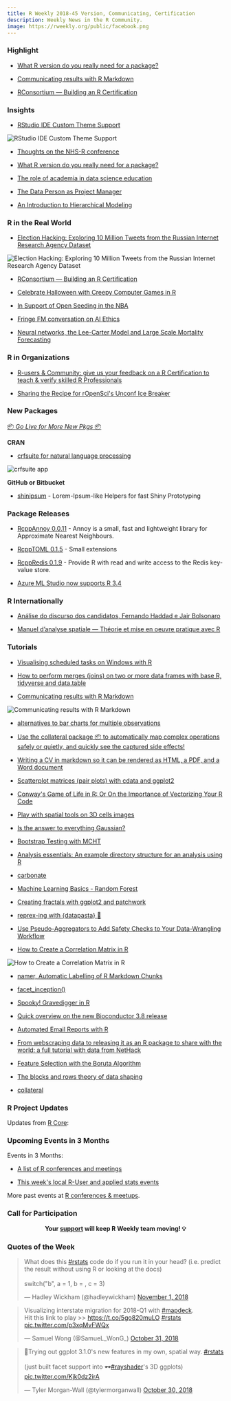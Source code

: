 ```yaml
---
title: R Weekly 2018-45 Version, Communicating, Certification
description: Weekly News in the R Community.
image: https://rweekly.org/public/facebook.png
---
```



###  Highlight

+ [What R version do you really need for a package?](https://www.jumpingrivers.com/blog/what-r-version-do-you-really-need-for-a-package/)

+ [Communicating results with R Markdown](https://rviews.rstudio.com/2018/11/01/r-markdown-a-better-approach/)


+ [RConsortium — Building an R Certification](https://rtask.thinkr.fr/blog/rconsortium-building-an-r-certification/)


### Insights

+ [RStudio IDE Custom Theme Support](https://blog.rstudio.com/2018/10/29/rstudio-ide-custom-theme-support/)

![RStudio IDE Custom Theme Support](https://raw.githubusercontent.com/rweekly/image/master/2018/2018-10-29-candy-brights.png)

+ [Thoughts on the NHS-R conference](https://www.johnmackintosh.com/2018-10-31-thoughts-on-the-nhs-r-conference/)

+ [What R version do you really need for a package?](https://www.jumpingrivers.com/blog/what-r-version-do-you-really-need-for-a-package/)

+ [The role of academia in data science education](https://simplystatistics.org/2018/11/01/the-role-of-academia-in-data-science-education/)

+ [The Data Person as Project Manager](https://jenthompson.me/2018/10/31/data-person-as-pm/)

+ [An Introduction to Hierarchical Modeling](http://mfviz.com/hierarchical-models/)


### R in the Real World

+ [Election Hacking: Exploring 10 Million Tweets from the Russian Internet Research Agency Dataset](https://ellocke.github.io/post/election-hacking-exploring-2-million-tweets-from-the-russian-internet-research-agency-dataset-pt-1/)

![Election Hacking: Exploring 10 Million Tweets from the Russian Internet Research Agency Dataset](https://raw.githubusercontent.com/rweekly/image/master/2018/IRA_Tweets_Dates.png)

+ [RConsortium — Building an R Certification](https://rtask.thinkr.fr/blog/rconsortium-building-an-r-certification/)

+ [Celebrate Halloween with Creepy Computer Games in R](https://lucidmanager.org/creepy-computer-games-in-r/)

+ [In Support of Open Seeding in the NBA](https://www.markhw.com/blog/open-seeding-pt2)

+ [Fringe FM conversation on AI Ethics](https://blog.revolutionanalytics.com/2018/10/fringe-fm-podcast.html)


+ [Neural networks, the Lee-Carter Model and Large Scale Mortality  Forecasting](http://ronaldrichman.co.za/2018/10/28/neural-networks-the-lee-carter-model-and-large-scale-mortality-forecasting/)

###  R in Organizations


+ [R-users & Community: give us your feedback on a R Certification to teach & verify skilled R Professionals](https://www.r-consortium.org/announcement/2018/11/02/r-users-community-give-us-your-feedback-on-a-r-certification-to-teach-verify-skilled-r-professionals)


+ [Sharing the Recipe for rOpenSci's Unconf Ice Breaker](https://ropensci.org/blog/2018/11/01/icebreaker/)




###  New Packages

<p class="added-hostname"><a href="https://rweekly.org/live" target="_blank" class="externalLink">📦 <i>Go Live for More New Pkgs</i> 📦</a></p>

**CRAN**

+ [crfsuite for natural language processing](http://bnosac.be/index.php/blog/83-crfsuite-for-natural-language-processing)

![crfsuite app](https://raw.githubusercontent.com/bnosac/crfsuite/master/vignettes/app-screenshot.png)



**GitHub or Bitbucket**

+ [shinipsum](https://github.com/ThinkR-open/shinipsum) - Lorem-Ipsum-like Helpers for fast Shiny Prototyping

### Package Releases

+ [RcppAnnoy 0.0.11](http://dirk.eddelbuettel.com/blog/2018/11/01#rcppannoy_0.0.11) -
Annoy is a small, fast and lightweight library for Approximate Nearest Neighbours.

+ [RcppTOML 0.1.5](http://dirk.eddelbuettel.com/blog/2018/10/31#rcpptoml_0.1.5) - Small extensions

+ [RcppRedis 0.1.9](http://dirk.eddelbuettel.com/blog/2018/10/27#rcppredis_0.1.9) - Provide R with read and write access to the Redis key-value store.

+ [Azure ML Studio now supports R 3.4](https://blog.revolutionanalytics.com/2018/11/azure-ml-studio-r-34.html)


### R Internationally

+ [Análise do discurso dos candidatos, Fernando Haddad e Jair Bolsonaro](https://education.meumesmo.com.br/analise-do-discurso-dos-candidatos-fernando-haddad-e-jair-bolsonaro/)

+ [Manuel d’analyse spatiale — Théorie et mise en oeuvre pratique avec R](https://www.insee.fr/fr/information/3635442)

###  Tutorials

+ [Visualising scheduled tasks on Windows with R](https://medium.com/@benmoretti/visualising-scheduled-tasks-on-windows-with-r-4829249623e7)

+ [How to perform merges (joins) on two or more data frames with base R, tidyverse and data.table](https://jozefhajnala.gitlab.io/r/r006-merge/)


+ [Communicating results with R Markdown](https://rviews.rstudio.com/2018/11/01/r-markdown-a-better-approach/)

![Communicating results with R Markdown](https://raw.githubusercontent.com/rweekly/image/master/2018/r4ds-com.png)

+ [alternatives to bar charts for multiple observations](https://luisdva.github.io/rstats/barplot-nonsense/)

+ [Use the collateral package 📦 to automatically map complex operations safely or quietly, and quickly see the captured side effects!](https://rensa.co/projects/collateral/)

+ [Writing a CV in markdown so it can be rendered as HTML, a PDF, and a Word document](https://joshuamrosenberg.com/blog/creating-a-cv-while-using-blogdown-pdf-html-and-word-doc-oh-my/)


+ [Scatterplot matrices (pair plots) with cdata and ggplot2](http://www.win-vector.com/blog/2018/10/scatterplot-matrices-pair-plots-with-cdata-and-ggplot2/)

+ [Conway's Game of Life in R: Or On the Importance of Vectorizing Your R Code](http://www.win-vector.com/blog/2018/10/conways-game-of-life-in-r-or-on-the-importance-of-vectorizing-your-r-code/)

+ [Play with spatial tools on 3D cells images](https://statnmap.com/2018-10-28-play-with-spatial-tools-on-3d-cells-images/)

+ [Is the answer to everything Gaussian?](http://staff.math.su.se/hoehle/blog/2018/10/29/gauss.html)

+ [Bootstrap Testing with MCHT](https://ntguardian.wordpress.com/2018/10/29/bootstrap-testing-mcht/)


+ [Analysis essentials: An example directory structure for an analysis using R](https://aosmith.rbind.io/2018/10/29/an-example-directory-structure/)

+ [carbonate](https://yonicd.netlify.com/post/carbonate/)


+ [Machine Learning Basics - Random Forest](https://shirinsplayground.netlify.com/2018/10/ml_basics_rf/)

+ [Creating fractals with ggplot2 and patchwork](https://coolbutuseless.github.io/2018/10/30/creating-fractals-with-ggplot2-and-patchwork/)

+ [reprex-ing with {datapasta} 🍝](https://maraaverick.rbind.io/2018/10/reprex-with-datapasta/)


+ [Use Pseudo-Aggregators to Add Safety Checks to Your Data-Wrangling Workflow](http://www.win-vector.com/blog/2018/10/use-pseudo-aggregators-to-add-safety-checks-to-your-data-wrangling-workflow/)

+ [How to Create a Correlation Matrix in R](https://www.displayr.com/how-to-create-a-correlation-matrix-in-r/?utm_medium=Feed&utm_source=Syndication)

![How to Create a Correlation Matrix in R](https://raw.githubusercontent.com/rweekly/image/master/2018/corrplot-2018.png)

+ [namer, Automatic Labelling of R Markdown Chunks](https://itsalocke.com/blog/namer-automatic-labelling-of-r-markdown-chunks/)

+ [facet_inception()](https://coolbutuseless.github.io/2018/10/31/facet_inception/)

+ [Spooky! Gravedigger in R](https://blog.revolutionanalytics.com/2018/10/gravedigger-in-r.html)

+ [Quick overview on the new Bioconductor 3.8 release](http://research.libd.org/rstatsclub/2018/11/02/quick-overview-on-the-new-bioconductor-3-8-release/)

+ [Automated Email Reports with R](https://blog.journeyofanalytics.com/automated-email-reports-with-r/)

+ [From webscraping data to releasing it as an R package to share with the world: a full tutorial with data from NetHack](http://www.brodrigues.co/blog/2018-11-01-nethack/)

+ [Feature Selection with the Boruta Algorithm](http://gradientmetrics.com/feature-selection-with-the-boruta-algorithm)

+ [The blocks and rows theory of data shaping](http://www.win-vector.com/blog/2018/11/the-blocks-and-rows-theory-of-data-shaping/)

+ [collateral](https://rensa.co/projects/collateral/)

<!--<div class="post-more-begi
n"></div><div class="post-more-end"></div>-->

###  R Project Updates

Updates from [R Core](http://developer.r-project.org/blosxom.cgi/R-devel/NEWS):


###  Upcoming Events in 3 Months

Events in 3 Months:

+ [A list of R conferences and meetings](https://jumpingrivers.github.io/meetingsR/events.html)


+ [This week's local R-User and applied stats events](https://community.rstudio.com/c/irl)

More past events at [R conferences & meetups](https://conf.rweekly.org).


###  Call for Participation



<p class="hide-support added-hostname support-rweekly" style="text-align: center;font-weight: bold;">Your <a class="non-visited externalLink" href="https://www.patreon.com/rweekly" onclick="pas(this)">support</a> will keep R Weekly team moving! 💡</p>

###  Quotes of the Week

<blockquote class="twitter-tweet" data-lang="en"><p lang="en" dir="ltr">What does this <a href="https://twitter.com/hashtag/rstats?src=hash&amp;ref_src=twsrc%5Etfw">#rstats</a> code do if you run it in your head? (i.e. predict the result without using R or looking at the docs)<br><br>switch(&quot;b&quot;, a = 1, b = , c = 3)</p>&mdash; Hadley Wickham (@hadleywickham) <a href="https://twitter.com/hadleywickham/status/1058105829986107398?ref_src=twsrc%5Etfw">November 1, 2018</a></blockquote>

<blockquote class="twitter-tweet" data-lang="en"><p lang="en" dir="ltr">Visualizing interstate migration for 2018-Q1 with <a href="https://twitter.com/hashtag/mapdeck?src=hash&amp;ref_src=twsrc%5Etfw">#mapdeck</a>. <br>Hit this link to play &gt;&gt; <a href="https://t.co/5go820muLO">https://t.co/5go820muLO</a> <a href="https://twitter.com/hashtag/rstats?src=hash&amp;ref_src=twsrc%5Etfw">#rstats</a> <a href="https://t.co/p3xqMvFWQx">pic.twitter.com/p3xqMvFWQx</a></p>&mdash; Samuel Wong (@SamueL_WonG_) <a href="https://twitter.com/SamueL_WonG_/status/1057592377525727232?ref_src=twsrc%5Etfw">October 31, 2018</a></blockquote>

<blockquote class="twitter-tweet" data-lang="en"><p lang="en" dir="ltr">🧐Trying out ggplot 3.1.0&#39;s new features in my own, spatial way. <a href="https://twitter.com/hashtag/rstats?src=hash&amp;ref_src=twsrc%5Etfw">#rstats</a><br><br>(just built facet support into 🕶️<a href="https://twitter.com/hashtag/rayshader?src=hash&amp;ref_src=twsrc%5Etfw">#rayshader</a>&#39;s 3D ggplots) <a href="https://t.co/Kjk0dz2irA">pic.twitter.com/Kjk0dz2irA</a></p>&mdash; Tyler Morgan-Wall (@tylermorganwall) <a href="https://twitter.com/tylermorganwall/status/1057246277006774272?ref_src=twsrc%5Etfw">October 30, 2018</a></blockquote>

